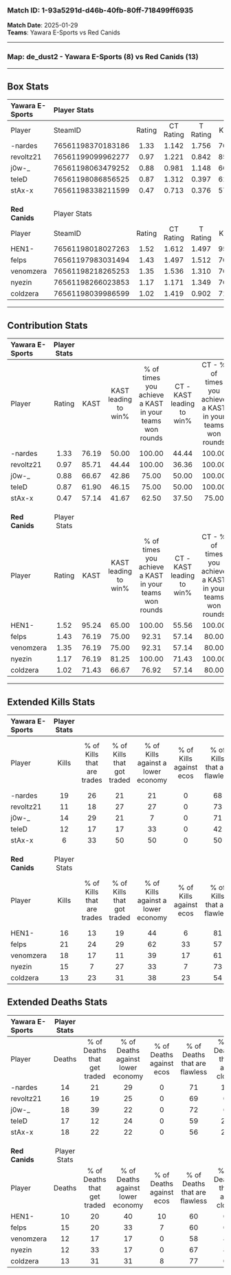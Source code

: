 ### Match ID: 1-93a5291d-d46b-40fb-80ff-718499ff6935  
**Match Date**: 2025-01-29  
**Teams**: Yawara E-Sports vs Red Canids  

---  

### **Map**: de_dust2 - Yawara E-Sports (8) vs Red Canids (13)  
---  

## Box Stats  

| **Yawara E-Sports** | Player Stats      |        |           |          |       |      |       |         |        |      |     |
| :- | :- | :-: | :-: | :-: | :-: | :-: | :-: | :-: | :-: | :-: | :-: |
| Player              | SteamID           | Rating | CT Rating | T Rating | KAST  | ADR  | Kills | Assists | Deaths | K/D  | HS% |
| -nardes             | 76561198370183186 |  1.33  |   1.142   |  1.756   | 76.19 | 82.3 |  19   |    4    |   14   | 1.36 | 36  |
| revoltz21           | 76561199099962277 |  0.97  |   1.221   |  0.842   | 85.71 | 64.2 |  11   |    7    |   16   | 0.69 | 63  |
| j0w-_               | 76561198063479252 |  0.88  |   0.981   |  1.148   | 66.67 | 60.4 |  14   |    3    |   18   | 0.78 | 50  |
| teleD               | 76561198086856525 |  0.87  |   1.312   |  0.397   | 61.90 | 82.7 |  12   |    6    |   17   | 0.71 | 66  |
| stAx-x              | 76561198338211599 |  0.47  |   0.713   |  0.376   | 57.14 | 52.5 |   6   |    6    |   18   | 0.33 | 66  |
|                     |                   |        |           |          |       |      |       |         |        |      |     |
|                     |                   |        |           |          |       |      |       |         |        |      |     |
|                     |                   |        |           |          |       |      |       |         |        |      |     |
| **Red Canids**      | Player Stats      |        |           |          |       |      |       |         |        |      |     |
| Player              | SteamID           | Rating | CT Rating | T Rating | KAST  | ADR  | Kills | Assists | Deaths | K/D  | HS% |
| HEN1-               | 76561198018027263 |  1.52  |   1.612   |  1.497   | 95.24 | 97.4 |  16   |    9    |   10   | 1.60 | 43  |
| felps               | 76561197983031494 |  1.43  |   1.497   |  1.512   | 76.19 | 94.5 |  21   |    5    |   15   | 1.40 | 47  |
| venomzera           | 76561198218265253 |  1.35  |   1.536   |  1.310   | 76.19 | 87.5 |  18   |    4    |   12   | 1.50 | 50  |
| nyezin              | 76561198266023853 |  1.17  |   1.171   |  1.349   | 76.19 | 72.1 |  15   |    2    |   12   | 1.25 | 46  |
| coldzera            | 76561198039986599 |  1.02  |   1.419   |  0.902   | 71.43 | 64.3 |  13   |    6    |   13   | 1.00 | 38  |
---  

## Contribution Stats  

| **Yawara E-Sports** | Player Stats |       |                      |                                                        |                           |                                                             |                          |                                                            |
| :- | :-: | :-: | :-: | :-: | :-: | :-: | :-: | :-: |
| Player              |    Rating    | KAST  | KAST leading to win% | % of times you achieve a KAST in your teams won rounds | CT - KAST leading to win% | CT - % of times you achieve a KAST in your teams won rounds | T - KAST leading to win% | T - % of times you achieve a KAST in your teams won rounds |
| -nardes             |     1.33     | 76.19 |        50.00         |                         100.00                         |           44.44           |                           100.00                            |          57.14           |                           100.00                           |
| revoltz21           |     0.97     | 85.71 |        44.44         |                         100.00                         |           36.36           |                           100.00                            |          57.14           |                           100.00                           |
| j0w-_               |     0.88     | 66.67 |        42.86         |                         75.00                          |           50.00           |                           100.00                            |          33.33           |                           50.00                            |
| teleD               |     0.87     | 61.90 |        46.15         |                         75.00                          |           50.00           |                           100.00                            |          40.00           |                           50.00                            |
| stAx-x              |     0.47     | 57.14 |        41.67         |                         62.50                          |           37.50           |                            75.00                            |          50.00           |                           50.00                            |
|                     |              |       |                      |                                                        |                           |                                                             |                          |                                                            |
|                     |              |       |                      |                                                        |                           |                                                             |                          |                                                            |
|                     |              |       |                      |                                                        |                           |                                                             |                          |                                                            |
| **Red Canids**      | Player Stats |       |                      |                                                        |                           |                                                             |                          |                                                            |
| Player              |    Rating    | KAST  | KAST leading to win% | % of times you achieve a KAST in your teams won rounds | CT - KAST leading to win% | CT - % of times you achieve a KAST in your teams won rounds | T - KAST leading to win% | T - % of times you achieve a KAST in your teams won rounds |
| HEN1-               |     1.52     | 95.24 |        65.00         |                         100.00                         |           55.56           |                           100.00                            |          72.73           |                           100.00                           |
| felps               |     1.43     | 76.19 |        75.00         |                         92.31                          |           57.14           |                            80.00                            |          88.89           |                           100.00                           |
| venomzera           |     1.35     | 76.19 |        75.00         |                         92.31                          |           57.14           |                            80.00                            |          88.89           |                           100.00                           |
| nyezin              |     1.17     | 76.19 |        81.25         |                         100.00                         |           71.43           |                           100.00                            |          88.89           |                           100.00                           |
| coldzera            |     1.02     | 71.43 |        66.67         |                         76.92                          |           57.14           |                            80.00                            |          75.00           |                           75.00                            |
---  

## Extended Kills Stats  

| **Yawara E-Sports** | Player Stats |                            |                            |                                    |                         |                              |                                 |                                       |                    |           |
| :- | :-: | :-: | :-: | :-: | :-: | :-: | :-: | :-: | :-: | :-: |
| Player              |    Kills     | % of Kills that are trades | % of Kills that got traded | % of Kills against a lower economy | % of Kills against ecos | % of Kills that are flawless | % of Kills that are close duels | % of Kills that are assisted by flash | Pistol Round Kills | AWP Kills |
| -nardes             |      19      |             26             |             21             |                 21                 |            0            |              68              |                0                |                   5                   |         1          |     9     |
| revoltz21           |      11      |             18             |             27             |                 27                 |            0            |              73              |                0                |                   0                   |         1          |     0     |
| j0w-_               |      14      |             29             |             21             |                 7                  |            0            |              71              |               14                |                  14                   |         4          |     1     |
| teleD               |      12      |             17             |             17             |                 33                 |            0            |              42              |                0                |                   0                   |         2          |     0     |
| stAx-x              |      6       |             33             |             50             |                 50                 |            0            |              50              |                0                |                  17                   |         1          |     0     |
|                     |              |                            |                            |                                    |                         |                              |                                 |                                       |                    |           |
|                     |              |                            |                            |                                    |                         |                              |                                 |                                       |                    |           |
|                     |              |                            |                            |                                    |                         |                              |                                 |                                       |                    |           |
| **Red Canids**      | Player Stats |                            |                            |                                    |                         |                              |                                 |                                       |                    |           |
| Player              |    Kills     | % of Kills that are trades | % of Kills that got traded | % of Kills against a lower economy | % of Kills against ecos | % of Kills that are flawless | % of Kills that are close duels | % of Kills that are assisted by flash | Pistol Round Kills | AWP Kills |
| HEN1-               |      16      |             13             |             19             |                 44                 |            6            |              81              |                6                |                   6                   |         3          |     9     |
| felps               |      21      |             24             |             29             |                 62                 |           33            |              57              |               19                |                   5                   |         0          |     0     |
| venomzera           |      18      |             17             |             11             |                 39                 |           17            |              61              |               11                |                   0                   |         0          |     0     |
| nyezin              |      15      |             7              |             27             |                 33                 |            7            |              73              |                7                |                   7                   |         0          |     0     |
| coldzera            |      13      |             23             |             31             |                 38                 |           23            |              54              |               23                |                   0                   |         3          |     0     |
## Extended Deaths Stats  

| **Yawara E-Sports** | Player Stats |                             |                                   |                          |                               |                            |                           |               |
| :- | :-: | :-: | :-: | :-: | :-: | :-: | :-: | :-: |
| Player              |    Deaths    | % of Deaths that get traded | % of Deaths against lower economy | % of Deaths against ecos | % of Deaths that are flawless | % of Deaths that are close | % of Deaths while blinded | Deaths to AWP |
| -nardes             |      14      |             21              |                29                 |            0             |              71               |             14             |             0             |       3       |
| revoltz21           |      16      |             19              |                25                 |            0             |              69               |             0              |             0             |       1       |
| j0w-_               |      18      |             39              |                22                 |            0             |              72               |             6              |             6             |       2       |
| teleD               |      17      |             12              |                24                 |            0             |              59               |             24             |            12             |       2       |
| stAx-x              |      18      |             22              |                22                 |            0             |              56               |             22             |             0             |       1       |
|                     |              |                             |                                   |                          |                               |                            |                           |               |
|                     |              |                             |                                   |                          |                               |                            |                           |               |
|                     |              |                             |                                   |                          |                               |                            |                           |               |
| **Red Canids**      | Player Stats |                             |                                   |                          |                               |                            |                           |               |
| Player              |    Deaths    | % of Deaths that get traded | % of Deaths against lower economy | % of Deaths against ecos | % of Deaths that are flawless | % of Deaths that are close | % of Deaths while blinded | Deaths to AWP |
| HEN1-               |      10      |             20              |                40                 |            10            |              60               |             0              |            10             |       0       |
| felps               |      15      |             20              |                33                 |            7             |              60               |             0              |             7             |       3       |
| venomzera           |      12      |             17              |                17                 |            0             |              58               |             8              |             8             |       1       |
| nyezin              |      12      |             33              |                17                 |            0             |              67               |             8              |             0             |       3       |
| coldzera            |      13      |             31              |                31                 |            8             |              77               |             0              |             8             |       3       |
